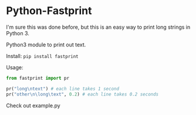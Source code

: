 # Python-Fastprint
I'm sure this was done before, but this is an easy way to print long strings in Python 3. 

Python3 module to print out text.

Install:
`pip install fastprint`

Usage:

```python
from fastprint import pr

pr("long\ntext") # each line takes 1 second
pr("other\n\long\text", 0.2) # each line takes 0.2 seconds
```
Check out example.py
